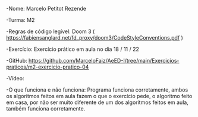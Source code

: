 -Nome: Marcelo Petitot Rezende

-Turma: M2

-Regras de código legível: Doom 3 ( https://fabiensanglard.net/fd_proxy/doom3/CodeStyleConventions.pdf )

-Exercício: Exercício prático em aula no dia 18 / 11 / 22

-GitHub: https://github.com/MarceloFaiz/AeED-I/tree/main/Exercicios-praticos/m2-exercicio-pratico-04

-Vídeo: 

-O que funciona e não funciona: Programa funciona corretamente, ambos os algoritmos feitos em aula fazem 
o que o exercício pede, o algoritmo feito em casa, por não ser muito diferente de um dos algoritmos feitos 
em aula, também funciona corretamente.
